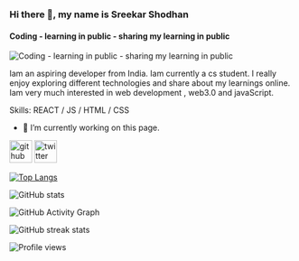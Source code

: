 ### Hi there 👋, my name is Sreekar Shodhan
#### Coding - learning in public - sharing my learning in public
![Coding - learning in public - sharing my learning in public](https://twitter.com/ShodhanSreekar/header_photo)

Iam an aspiring developer from India. Iam currently a cs student. I really enjoy exploring different technologies and share about my learnings online. Iam very much interested in web development , web3.0 and javaScript.

Skills:   REACT / JS / HTML / CSS

- 🔭 I’m currently working on this page. 


[<img src='https://cdn.jsdelivr.net/npm/simple-icons@3.0.1/icons/github.svg' alt='github' height='40'>](https://github.com/Sreekar-Shodhan)  [<img src='https://cdn.jsdelivr.net/npm/simple-icons@3.0.1/icons/twitter.svg' alt='twitter' height='40'>](https://twitter.com/@ShodhanSreekar)  



[![Top Langs](https://github-readme-stats.vercel.app/api/top-langs/?username=Sreekar-Shodhan)](https://github.com/anuraghazra/github-readme-stats)

![GitHub stats](https://github-readme-stats.vercel.app/api?username=Sreekar-Shodhan&show_icons=true)  

![GitHub Activity Graph](https://activity-graph.herokuapp.com/graph?username=Sreekar-Shodhan)  

![GitHub streak stats](https://github-readme-streak-stats.herokuapp.com/?user=Sreekar-Shodhan)  

![Profile views](https://gpvc.arturio.dev/Sreekar-Shodhan)  


